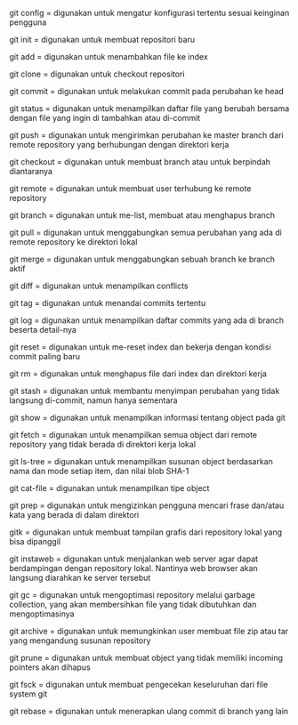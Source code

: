 <p>

git config = digunakan untuk mengatur konfigurasi tertentu sesuai keinginan pengguna

git init = digunakan untuk membuat repositori baru

git add = digunakan untuk menambahkan file ke index

git clone = digunakan untuk checkout repositori

git commit = digunakan untuk melakukan commit pada perubahan ke head

git status = digunakan untuk menampilkan daftar file yang berubah bersama dengan file yang ingin di tambahkan atau di-commit

git push = digunakan untuk mengirimkan perubahan ke master branch dari remote repository yang berhubungan dengan direktori kerja 

git checkout = digunakan untuk membuat branch atau untuk berpindah diantaranya

git remote = digunakan untuk membuat user terhubung ke remote repository 

git branch = digunakan untuk me-list, membuat atau menghapus branch

git pull = digunakan untuk menggabungkan semua perubahan yang ada di remote repository ke direktori lokal

git merge = digunakan untuk menggabungkan sebuah branch ke branch aktif

git diff = digunakan untuk menampilkan conflicts

git tag = digunakan untuk menandai commits tertentu

git log = digunakan untuk menampilkan daftar commits yang ada di branch beserta detail-nya

git reset = digunakan untuk me-reset index dan bekerja dengan kondisi commit paling baru

git rm = digunakan untuk menghapus file dari index dan direktori kerja

git stash = digunakan untuk membantu menyimpan perubahan yang tidak langsung di-commit, namun hanya sementara

git show = digunakan untuk menampilkan informasi tentang object pada git

git fetch = digunakan untuk menampilkan semua object dari remote repository yang tidak berada di direktori kerja lokal

git ls-tree = digunakan untuk menampilkan susunan object berdasarkan nama dan mode setiap item, dan nilai blob SHA-1

git cat-file = digunakan untuk menampilkan tipe object 

git prep = digunakan untuk mengizinkan pengguna mencari frase dan/atau kata yang berada di dalam direktori

gitk = digunakan untuk membuat tampilan grafis dari repository lokal yang bisa dipanggil 

git instaweb = digunakan untuk menjalankan web server agar dapat berdampingan dengan repository lokal. 
Nantinya web browser akan langsung diarahkan ke server tersebut

git gc = digunakan untuk mengoptimasi repository melalui garbage collection, yang akan membersihkan file yang tidak dibutuhkan dan mengoptimasinya

git archive = digunakan untuk memungkinkan user membuat file zip atau tar yang mengandung susunan repository

git prune = digunakan untuk membuat object yang tidak memiliki incoming pointers akan dihapus

git fsck = digunakan untuk membuat pengecekan keseluruhan dari file system git

git rebase = digunakan untuk menerapkan ulang commit di branch yang lain

</p>